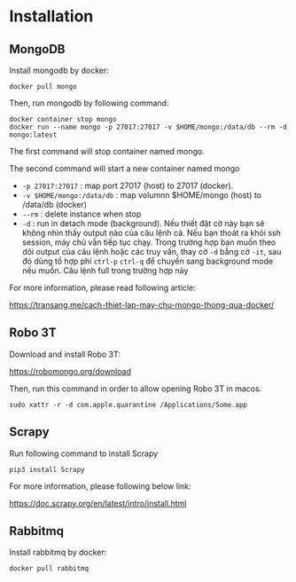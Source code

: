 # Installation

## MongoDB

Install mongodb by docker:

```
docker pull mongo
```

Then, run mongodb by following command:

```
docker container stop mongo
docker run --name mongo -p 27017:27017 -v $HOME/mongo:/data/db --rm -d mongo:latest
```

The first command will stop container named mongo.

The second command will start a new container named mongo
- `-p 27017:27017` : map port 27017 (host) to 27017 (docker).
- `-v $HOME/mongo:/data/db` : map volumnn $HOME/mongo (host) to /data/db (docker)
- `--rm` : delete instance when stop
- `-d` : run in detach mode (background). Nếu thiết đặt cờ này bạn sẽ không nhìn thấy output nào của câu lệnh cả. Nếu bạn thoát ra khỏi ssh session, máy chủ vẫn tiếp tục chạy. Trong trường hợp bạn muốn theo dõi output của câu lệnh hoặc các truy vấn, thay cờ `-d` bằng cờ `-it`, sau đó dùng tổ hợp phí `ctrl-p` `ctrl-q` để chuyển sang background mode nếu muốn. Câu lệnh full trong trường hợp này

For more information, please read following article:

https://transang.me/cach-thiet-lap-may-chu-mongo-thong-qua-docker/

## Robo 3T

Download and install Robo 3T:

https://robomongo.org/download

Then, run this command in order to allow opening Robo 3T in macos.

```
sudo xattr -r -d com.apple.quarantine /Applications/Some.app
```

## Scrapy

Run following command to install Scrapy

```
pip3 install Scrapy
```

For more information, please following below link:

https://doc.scrapy.org/en/latest/intro/install.html

## Rabbitmq

Install rabbitmq by docker:

```
docker pull rabbitmq
```